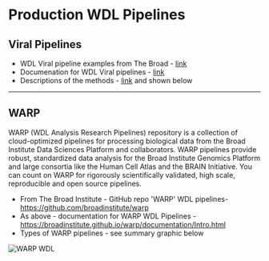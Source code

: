 # Production WDL Pipelines

## Viral Pipelines

- WDL Viral pipeline examples from The Broad - [link](https://github.com/broadinstitute/viral-pipelines)  
- Documenation for WDL Viral pipelines - [link](https://viral-pipelines.readthedocs.io/en/latest/workflows.html)
- Descriptions of the methods - [link](https://viral-pipelines.readthedocs.io/en/latest/workflows.html) and shown below

---

## WARP

WARP (WDL Analysis Research Pipelines) repository is a collection of cloud-optimized pipelines for processing biological data from the Broad Institute Data Sciences Platform and collaborators.
WARP pipelines provide robust, standardized data analysis for the Broad Institute Genomics Platform and large consortia like the Human Cell Atlas and the BRAIN Initiative. You can count on WARP for rigorously scientifically validated, high scale, reproducible and open source pipelines. 

- From The Broad Institute - GitHub repo 'WARP' WDL pipelines- https://github.com/broadinstitute/warp
- As above - documentation for WARP WDL Pipelines - https://broadinstitute.github.io/warp/documentation/Intro.html
- Types of WARP pipelines - see summary graphic below

![WARP WDL](https://github.com/openwdl/learn-wdl/blob/master/images/WARP-pipelines.png)



